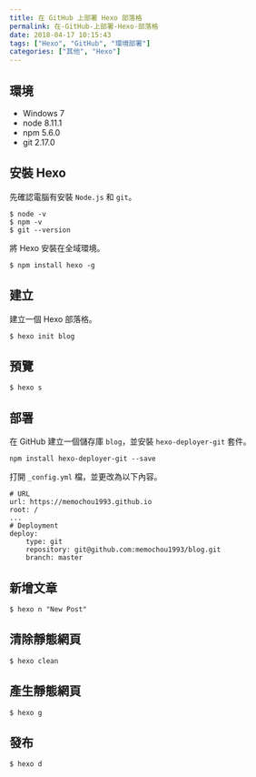 ```yaml
---
title: 在 GitHub 上部署 Hexo 部落格
permalink: 在-GitHub-上部署-Hexo-部落格
date: 2018-04-17 10:15:43
tags: ["Hexo", "GitHub", "環境部署"]
categories: ["其他", "Hexo"]
---
```


## 環境
- Windows 7
- node 8.11.1
- npm 5.6.0
- git 2.17.0

## 安裝 Hexo
先確認電腦有安裝 `Node.js` 和 `git`。
```
$ node -v
$ npm -v
$ git --version
```
將 Hexo 安裝在全域環境。
```
$ npm install hexo -g
```
## 建立
建立一個 Hexo 部落格。
```
$ hexo init blog
```

## 預覽
```
$ hexo s
```

## 部署
在 GitHub 建立一個儲存庫 `blog`，並安裝 `hexo-deployer-git` 套件。
```
npm install hexo-deployer-git --save
```
打開 `_config.yml` 檔，並更改為以下內容。
```
# URL
url: https://memochou1993.github.io
root: /
...
# Deployment
deploy:
    type: git
    repository: git@github.com:memochou1993/blog.git
    branch: master
```

## 新增文章
```
$ hexo n "New Post"
```

## 清除靜態網頁
```
$ hexo clean
```

## 產生靜態網頁
```
$ hexo g
```

## 發布
```
$ hexo d
```